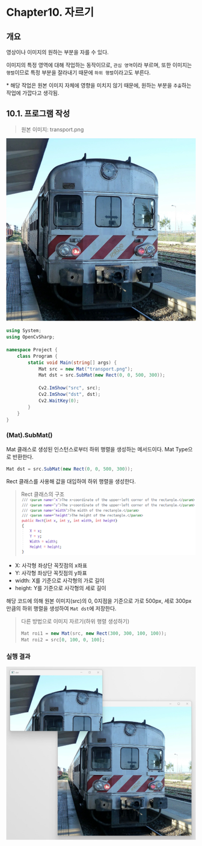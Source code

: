 # **Chapter10. 자르기**
## **개요**

영상이나 이미지의 원하는 부분을 자를 수 있다.  

이미지의 특정 영역에 대해 작업하는 동작이므로, `관심 영역`이라 부르며, 또한 이미지는 `행렬`이므로 특정 부분을 잘라내기 때문에 `하위 행렬`이라고도 부른다.

\* 해당 작업은 원본 이미지 자체에 영향을 미치지 않기 때문에, 원하는 부분을 `추출`하는 작업에 가깝다고 생각됨.

## **10.1. 프로그램 작성**

> 원본 이미지: transport.png

![](./img/10/0.png)

```cs
using System;
using OpenCvSharp;

namespace Project {
    class Program {
        static void Main(string[] args) {
            Mat src = new Mat("transport.png");
            Mat dst = src.SubMat(new Rect(0, 0, 500, 300));

            Cv2.ImShow("src", src);
            Cv2.ImShow("dst", dst);
            Cv2.WaitKey(0);
        }
    }
}
```

### **(Mat).SubMat()**

Mat 클래스로 생성된 인스턴스로부터 하위 행렬을 생성하는 메서드이다. Mat Type으로 반환한다.

```cs
Mat dst = src.SubMat(new Rect(0, 0, 500, 300));
```
Rect 클래스를 사용해 값을 대입하여 하위 행렬을 생성한다.

> Rect 클래스의 구조
![](./img/10/1.png)

* X: 사각형 좌상단 꼭짓점의 x좌표
* Y: 사각형 좌상단 꼭짓점의 y좌표
* width: X를 기준으로 사각형의 가로 길이
* height: Y를 기준으로 사각형의 세로 길이

해당 코드에 의해 원본 이미지(src)의 0, 0지점을 기준으로 가로 500px, 세로 300px만큼의 하위 행렬을 생성하여 `Mat dst`에 저장한다.

> 다른 방법으로 이미지 자르기(하위 행렬 생성하기)
>```cs
> Mat roi1 = new Mat(src, new Rect(300, 300, 100, 100));
> Mat roi2 = src[0, 100, 0, 100];
> ```

### **실행 결과**

![](./img/10/2.png)